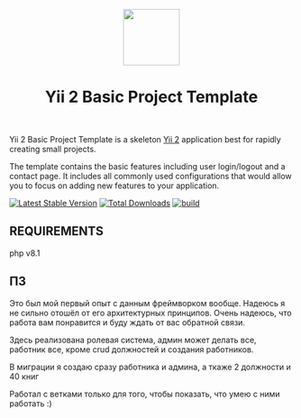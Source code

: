 <p align="center">
    <a href="https://github.com/yiisoft" target="_blank">
        <img src="https://avatars0.githubusercontent.com/u/993323" height="100px">
    </a>
    <h1 align="center">Yii 2 Basic Project Template</h1>
    <br>
</p>

Yii 2 Basic Project Template is a skeleton [Yii 2](http://www.yiiframework.com/) application best for
rapidly creating small projects.

The template contains the basic features including user login/logout and a contact page.
It includes all commonly used configurations that would allow you to focus on adding new
features to your application.

[![Latest Stable Version](https://img.shields.io/packagist/v/yiisoft/yii2-app-basic.svg)](https://packagist.org/packages/yiisoft/yii2-app-basic)
[![Total Downloads](https://img.shields.io/packagist/dt/yiisoft/yii2-app-basic.svg)](https://packagist.org/packages/yiisoft/yii2-app-basic)
[![build](https://github.com/yiisoft/yii2-app-basic/workflows/build/badge.svg)](https://github.com/yiisoft/yii2-app-basic/actions?query=workflow%3Abuild)

REQUIREMENTS
------------

php v8.1 

ПЗ
------------

Это был мой первый опыт с данным фреймворком вообще. Надеюсь я не сильно отошёл от его архитектурных принципов. Очень надеюсь, что работа вам понравится и буду ждать от вас обратной связи.

Здесь реализована ролевая система, админ может делать все, работник все, кроме crud должностей и создания работников.

В миграции я создаю сразу работника и админа, а ткаже 2 должности и 40 книг

Работал с ветками только для того, чтобы показать, что умею с ними работать :)
